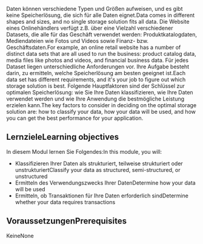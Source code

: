 <span data-ttu-id="d9d16-101">Daten können verschiedene Typen und Größen aufweisen, und es gibt keine Speicherlösung, die sich für alle Daten eignet.</span><span class="sxs-lookup"><span data-stu-id="d9d16-101">Data comes in different shapes and sizes, and no single storage solution fits all data.</span></span> <span data-ttu-id="d9d16-102">Die Website eines Onlinehändlers verfügt z.B. über eine Vielzahl verschiedener Datasets, die alle für das Geschäft verwendet werden: Produktkatalogdaten, Mediendateien wie Fotos und Videos sowie Finanz- bzw. Geschäftsdaten.</span><span class="sxs-lookup"><span data-stu-id="d9d16-102">For example, an online retail website has a number of distinct data sets that are all used to run the business: product catalog data, media files like photos and videos, and financial business data.</span></span> <span data-ttu-id="d9d16-103">Für jedes Dataset liegen unterschiedliche Anforderungen vor. Ihre Aufgabe besteht darin, zu ermitteln, welche Speicherlösung am besten geeignet ist.</span><span class="sxs-lookup"><span data-stu-id="d9d16-103">Each data set has different requirements, and it's your job to figure out which storage solution is best.</span></span> <span data-ttu-id="d9d16-104">Folgende Hauptfaktoren sind der Schlüssel zur optimalen Speicherlösung: wie Sie Ihre Daten klassifizieren, wie Ihre Daten verwendet werden und wie Ihre Anwendung die bestmögliche Leistung erzielen kann.</span><span class="sxs-lookup"><span data-stu-id="d9d16-104">The key factors to consider in deciding on the optimal storage solution are: how to classify your data, how your data will be used, and how you can get the best performance for your application.</span></span>

## <a name="learning-objectives"></a><span data-ttu-id="d9d16-105">Lernziele</span><span class="sxs-lookup"><span data-stu-id="d9d16-105">Learning objectives</span></span>

<span data-ttu-id="d9d16-106">In diesem Modul lernen Sie Folgendes:</span><span class="sxs-lookup"><span data-stu-id="d9d16-106">In this module, you will:</span></span>

- <span data-ttu-id="d9d16-107">Klassifizieren Ihrer Daten als strukturiert, teilweise strukturiert oder unstrukturiert</span><span class="sxs-lookup"><span data-stu-id="d9d16-107">Classify your data as structured, semi-structured, or unstructured</span></span>
- <span data-ttu-id="d9d16-108">Ermitteln des Verwendungszwecks Ihrer Daten</span><span class="sxs-lookup"><span data-stu-id="d9d16-108">Determine how your data will be used</span></span>
- <span data-ttu-id="d9d16-109">Ermitteln, ob Transaktionen für Ihre Daten erforderlich sind</span><span class="sxs-lookup"><span data-stu-id="d9d16-109">Determine whether your data requires transactions</span></span> 

## <a name="prerequisites"></a><span data-ttu-id="d9d16-110">Voraussetzungen</span><span class="sxs-lookup"><span data-stu-id="d9d16-110">Prerequisites</span></span>  

<span data-ttu-id="d9d16-111">Keine</span><span class="sxs-lookup"><span data-stu-id="d9d16-111">None</span></span>